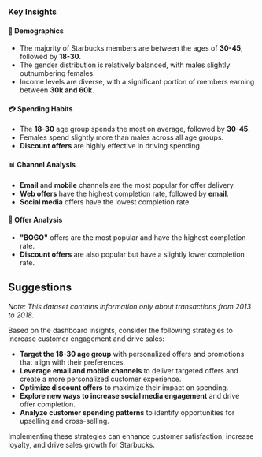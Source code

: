 ### Key Insights

#### 🎯 **Demographics**
- The majority of Starbucks members are between the ages of **30-45**, followed by **18-30**.
- The gender distribution is relatively balanced, with males slightly outnumbering females.
- Income levels are diverse, with a significant portion of members earning between **30k and 60k**.

#### 💳 **Spending Habits**
- The **18-30** age group spends the most on average, followed by **30-45**.
- Females spend slightly more than males across all age groups.
- **Discount offers** are highly effective in driving spending.

#### 📊 **Channel Analysis**
- **Email** and **mobile** channels are the most popular for offer delivery.
- **Web offers** have the highest completion rate, followed by **email**.
- **Social media** offers have the lowest completion rate.

#### 🎁 **Offer Analysis**
- **"BOGO"** offers are the most popular and have the highest completion rate.
- **Discount offers** are also popular but have a slightly lower completion rate.

## Suggestions

*Note: This dataset contains information only about transactions from 2013 to 2018.*

Based on the dashboard insights, consider the following strategies to increase customer engagement and drive sales:

- **Target the 18-30 age group** with personalized offers and promotions that align with their preferences.
- **Leverage email and mobile channels** to deliver targeted offers and create a more personalized customer experience.
- **Optimize discount offers** to maximize their impact on spending.
- **Explore new ways to increase social media engagement** and drive offer completion.
- **Analyze customer spending patterns** to identify opportunities for upselling and cross-selling.

Implementing these strategies can enhance customer satisfaction, increase loyalty, and drive sales growth for Starbucks.
